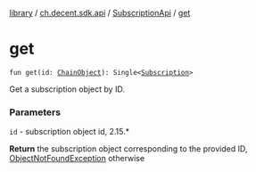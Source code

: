 [library](../../index.md) / [ch.decent.sdk.api](../index.md) / [SubscriptionApi](index.md) / [get](./get.md)

# get

`fun get(id: `[`ChainObject`](../../ch.decent.sdk.model/-chain-object/index.md)`): Single<`[`Subscription`](../../ch.decent.sdk.model/-subscription/index.md)`>`

Get a subscription object by ID.

### Parameters

`id` - subscription object id, 2.15.*

**Return**
the subscription object corresponding to the provided ID, [ObjectNotFoundException](../../ch.decent.sdk.exception/-object-not-found-exception/index.md) otherwise

